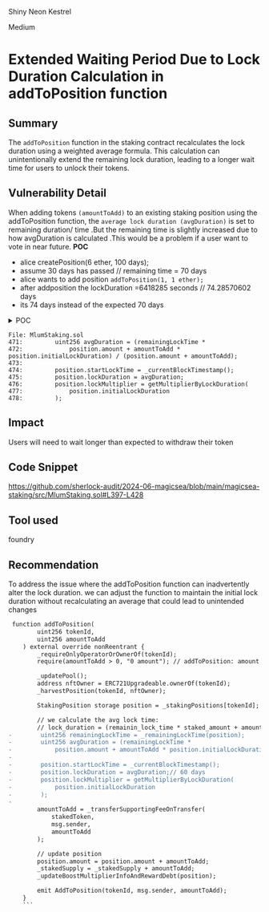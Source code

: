 Shiny Neon Kestrel

Medium

# Extended Waiting Period  Due to Lock Duration Calculation in addToPosition function

## Summary
The ``addToPosition`` function in the staking contract recalculates the lock duration using a weighted average formula. This calculation can unintentionally extend the remaining lock duration, leading to a longer wait time for users to unlock their tokens.
## Vulnerability Detail
When adding tokens ``(amountToAdd)`` to an existing staking position using the addToPosition function, the ``average lock duration (avgDuration)``  is set to  remaining duration/ time .But the remaining time is slightly increased due to how avgDuration is calculated .This would be a problem if a user want to vote in near future.
**POC**
- alice createPosition(6 ether, 100 days);
- assume  30 days has passed // remaining time = 70 days 
- alice wants to add position ``addToPosition(1, 1 ether);``
- after addposition the lockDuration =6418285 seconds  // 74.28570602 days
- its 74 days instead of the expected 70 days 
 
<details>
<summary>POC</summary>

```solidity

    function testAddToPosition() public {
        _stakingToken.mint(ALICE, 200 ether);

        vm.startPrank(ALICE);
        _stakingToken.approve(address(_pool), 100 ether);
        _pool.createPosition(6 ether, 100 days);
        skip(30 days);
        vm.stopPrank();

        // check lockduration
        MlumStaking.StakingPosition memory position = _pool.getStakingPosition(
            1
        );
        uint remaining = (position.startLockTime + position.lockDuration) -
            _currentBlockTimestamp();
        console.log("remaining ", remaining);

        position = _pool.getStakingPosition(1);
        console.log(position.lockDuration);

        vm.startPrank(ALICE);
        _stakingToken.approve(address(_pool), 10 ether);
        _pool.addToPosition(1, 1 ether);
        vm.stopPrank();
        position = _pool.getStakingPosition(1);
        assertEq(position.lockDuration, 6418285); // 74 days
    }

```
</details>
 
```solidity
File: MlumStaking.sol
471:         uint256 avgDuration = (remainingLockTime *
472:             position.amount + amountToAdd * position.initialLockDuration) / (position.amount + amountToAdd);
473: 
474:         position.startLockTime = _currentBlockTimestamp();
475:         position.lockDuration = avgDuration;
476:         position.lockMultiplier = getMultiplierByLockDuration(
477:             position.initialLockDuration
478:         );

```

## Impact
Users will need to wait longer than expected to withdraw their token
## Code Snippet
https://github.com/sherlock-audit/2024-06-magicsea/blob/main/magicsea-staking/src/MlumStaking.sol#L397-L428
## Tool used

foundry
## Recommendation
To address the issue where the addToPosition function can inadvertently alter the lock duration. we can adjust the function to maintain the initial lock duration without recalculating an average that could lead to unintended changes

```diff
 function addToPosition(
        uint256 tokenId,
        uint256 amountToAdd
    ) external override nonReentrant {
        _requireOnlyOperatorOrOwnerOf(tokenId);
        require(amountToAdd > 0, "0 amount"); // addToPosition: amount cannot be null

        _updatePool();
        address nftOwner = ERC721Upgradeable.ownerOf(tokenId);
        _harvestPosition(tokenId, nftOwner);

        StakingPosition storage position = _stakingPositions[tokenId];

        // we calculate the avg lock time:
        // lock_duration = (remainin_lock_time * staked_amount + amount_to_add * inital_lock_duration) / (staked_amount + amount_to_add)
-        uint256 remainingLockTime = _remainingLockTime(position);
-        uint256 avgDuration = (remainingLockTime *
-            position.amount + amountToAdd * position.initialLockDuration) / (position.amount + amountToAdd);
-
-        position.startLockTime = _currentBlockTimestamp();
-        position.lockDuration = avgDuration;// 60 days
-        position.lockMultiplier = getMultiplierByLockDuration( 
-            position.initialLockDuration
-        );
-       
        amountToAdd = _transferSupportingFeeOnTransfer(
            stakedToken,
            msg.sender,
            amountToAdd
        );

        // update position
        position.amount = position.amount + amountToAdd;
        _stakedSupply = _stakedSupply + amountToAdd;
        _updateBoostMultiplierInfoAndRewardDebt(position);

        emit AddToPosition(tokenId, msg.sender, amountToAdd);
    }
    ```